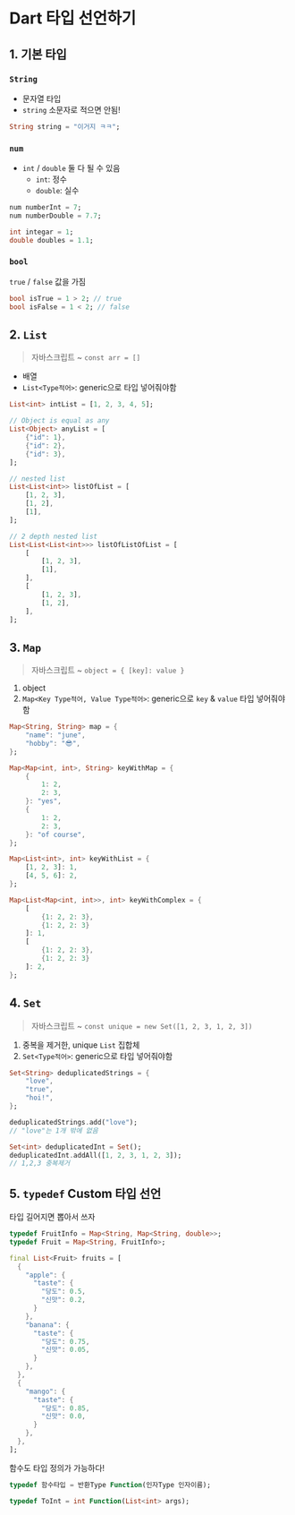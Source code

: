 # Dart 타입 선언하기

## 1. 기본 타입

### `String`

-   문자열 타입
-   `string` 소문자로 적으면 안됨!

```dart
String string = "이거지 ㅋㅋ";
```

### `num`

-   `int` / `double` 둘 다 될 수 있음
    -   `int`: 정수
    -   `double`: 실수

```dart
num numberInt = 7;
num numberDouble = 7.7;

int integar = 1;
double doubles = 1.1;
```

### `bool`

`true` / `false` 값을 가짐

```dart
bool isTrue = 1 > 2; // true
bool isFalse = 1 < 2; // false
```

## 2. `List`

> 자바스크립트 ~ `const arr = []`

-   배열
-   `List<Type적어>`: generic으로 타입 넣어줘야함

```dart
List<int> intList = [1, 2, 3, 4, 5];

// Object is equal as any
List<Object> anyList = [
    {"id": 1},
    {"id": 2},
    {"id": 3},
];

// nested list
List<List<int>> listOfList = [
    [1, 2, 3],
    [1, 2],
    [1],
];

// 2 depth nested list
List<List<List<int>>> listOfListOfList = [
    [
        [1, 2, 3],
        [1],
    ],
    [
        [1, 2, 3],
        [1, 2],
    ],
];
```

## 3. `Map`

> 자바스크립트 ~ `object = { [key]: value }`

1. object
2. `Map<Key Type적어, Value Type적어>`: generic으로 `key` & `value` 타입 넣어줘야함

```dart
Map<String, String> map = {
    "name": "june",
    "hobby": "😎",
};

Map<Map<int, int>, String> keyWithMap = {
    {
        1: 2,
        2: 3,
    }: "yes",
    {
        1: 2,
        2: 3,
    }: "of course",
};

Map<List<int>, int> keyWithList = {
    [1, 2, 3]: 1,
    [4, 5, 6]: 2,
};

Map<List<Map<int, int>>, int> keyWithComplex = {
    [
        {1: 2, 2: 3},
        {1: 2, 2: 3}
    ]: 1,
    [
        {1: 2, 2: 3},
        {1: 2, 2: 3}
    ]: 2,
};
```

## 4. `Set`

> 자바스크립트 ~ `const unique = new Set([1, 2, 3, 1, 2, 3])`

1. 중복을 제거한, unique `List` 집합체
2. `Set<Type적어>`: generic으로 타입 넣어줘야함

```dart
Set<String> deduplicatedStrings = {
    "love",
    "true",
    "hoi!",
};

deduplicatedStrings.add("love");
// "love"는 1개 밖에 없음

Set<int> deduplicatedInt = Set();
deduplicatedInt.addAll([1, 2, 3, 1, 2, 3]);
// 1,2,3 중복제거
```

## 5. `typedef` Custom 타입 선언

타입 길어지면 뽑아서 쓰자

```dart
typedef FruitInfo = Map<String, Map<String, double>>;
typedef Fruit = Map<String, FruitInfo>;

final List<Fruit> fruits = [
  {
    "apple": {
      "taste": {
        "당도": 0.5,
        "신맛": 0.2,
      }
    },
    "banana": {
      "taste": {
        "당도": 0.75,
        "신맛": 0.05,
      }
    },
  },
  {
    "mango": {
      "taste": {
        "당도": 0.85,
        "신맛": 0.0,
      }
    },
  },
];
```

함수도 타입 정의가 가능하다!

```dart
typedef 함수타입 = 반환Type Function(인자Type 인자이름);

typedef ToInt = int Function(List<int> args);
```
